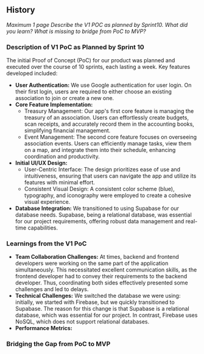 ## History
*Maximum 1 page*
*Describe the V1 POC as planned by Sprint10.*
*What did you learn?*
*What is missing to bridge from PoC to MVP?*

### Description of V1 PoC as Planned by Sprint 10

The initial Proof of Concept (PoC) for our product was planned and executed over the course of 10 sprints, each lasting a week. Key features developed included:

- **User Authentication:**
  We use Google authentication for user login. On their first login, users are required to either choose an existing association to join or create a new one.
- **Core Feature Implementation:**
  - Treasury Management: Our app's first core feature is managing the treasury of an association. Users can effortlessly create budgets, scan receipts, and accurately record them in the accounting books, simplifying financial management.
  - Event Management: The second core feature focuses on overseeing association events. Users can efficiently manage tasks, view them on a map, and integrate them into their schedule, enhancing coordination and productivity.
- **Initial UI/UX Design:**
  - User-Centric Interface: The design prioritizes ease of use and intuitiveness, ensuring that users can navigate the app and utilize its features with minimal effort.
  - Consistent Visual Design: A consistent color scheme (blue), typography, and iconography were employed to create a cohesive visual experience.
- **Database Integration:** We transitioned to using Supabase for our database needs. Supabase, being a relational database, was essential for our project requirements, offering robust data management and real-time capabilities.
### Learnings from the V1 PoC

- **Team Collaboration Challenges:**
At times, backend and frontend developers were working on the same part of the application simultaneously. This necessitated excellent communication skills, as the frontend developer had to convey their requirements to the backend developer. Thus, coordinating both sides effectively presented some challenges and led to delays.
- **Technical Challenges:**
We switched the database we were using: initially, we started with Firebase, but we quickly transitioned to Supabase. The reason for this change is that Supabase is a relational database, which was essential for our project. In contrast, Firebase uses NoSQL, which does not support relational databases.
- **Performance Metrics:**

### Bridging the Gap from PoC to MVP




